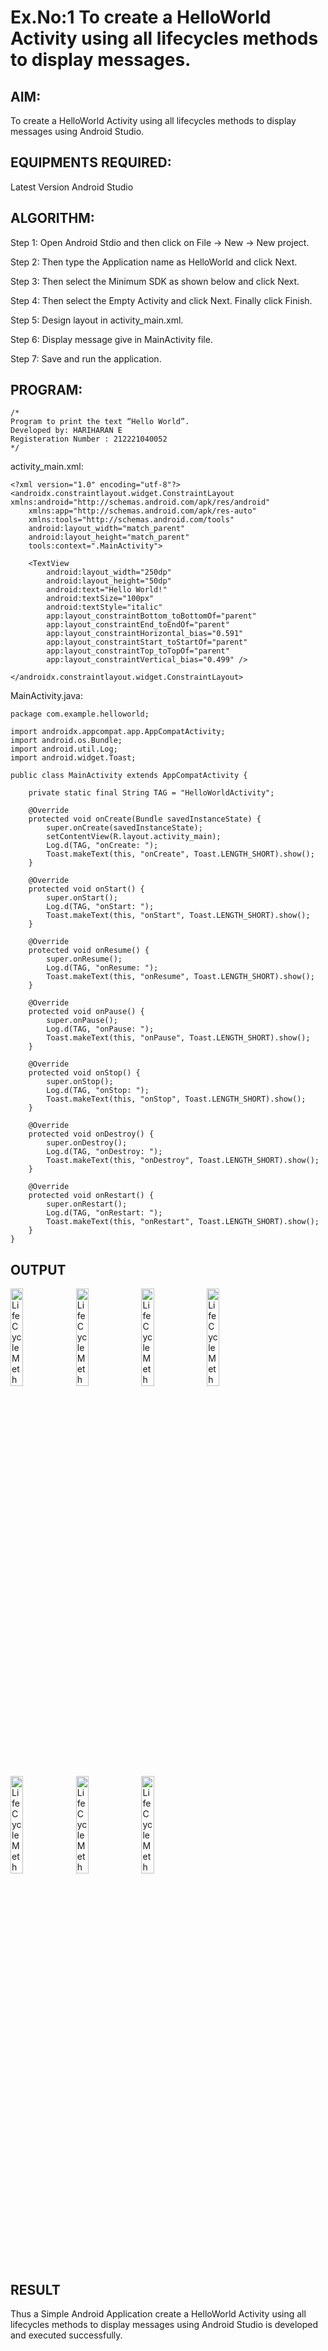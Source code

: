 # Ex.No:1 To create a HelloWorld Activity using all lifecycles methods to display messages.


## AIM:

To create a HelloWorld Activity using all lifecycles methods to display messages using Android Studio.

## EQUIPMENTS REQUIRED:

Latest Version Android Studio

## ALGORITHM:

Step 1: Open Android Stdio and then click on File -> New -> New project.

Step 2: Then type the Application name as HelloWorld and click Next. 

Step 3: Then select the Minimum SDK as shown below and click Next.

Step 4: Then select the Empty Activity and click Next. Finally click Finish.

Step 5: Design layout in activity_main.xml.

Step 6: Display message give in MainActivity file.

Step 7: Save and run the application.

## PROGRAM:
```
/*
Program to print the text “Hello World”.
Developed by: HARIHARAN E
Registeration Number : 212221040052
*/
```
activity_main.xml:
```
<?xml version="1.0" encoding="utf-8"?>
<androidx.constraintlayout.widget.ConstraintLayout xmlns:android="http://schemas.android.com/apk/res/android"
    xmlns:app="http://schemas.android.com/apk/res-auto"
    xmlns:tools="http://schemas.android.com/tools"
    android:layout_width="match_parent"
    android:layout_height="match_parent"
    tools:context=".MainActivity">

    <TextView
        android:layout_width="250dp"
        android:layout_height="50dp"
        android:text="Hello World!"
        android:textSize="100px"
        android:textStyle="italic"
        app:layout_constraintBottom_toBottomOf="parent"
        app:layout_constraintEnd_toEndOf="parent"
        app:layout_constraintHorizontal_bias="0.591"
        app:layout_constraintStart_toStartOf="parent"
        app:layout_constraintTop_toTopOf="parent"
        app:layout_constraintVertical_bias="0.499" />

</androidx.constraintlayout.widget.ConstraintLayout>
```
MainActivity.java:
```
package com.example.helloworld;

import androidx.appcompat.app.AppCompatActivity;
import android.os.Bundle;
import android.util.Log;
import android.widget.Toast;

public class MainActivity extends AppCompatActivity {

    private static final String TAG = "HelloWorldActivity";

    @Override
    protected void onCreate(Bundle savedInstanceState) {
        super.onCreate(savedInstanceState);
        setContentView(R.layout.activity_main);
        Log.d(TAG, "onCreate: ");
        Toast.makeText(this, "onCreate", Toast.LENGTH_SHORT).show();
    }

    @Override
    protected void onStart() {
        super.onStart();
        Log.d(TAG, "onStart: ");
        Toast.makeText(this, "onStart", Toast.LENGTH_SHORT).show();
    }

    @Override
    protected void onResume() {
        super.onResume();
        Log.d(TAG, "onResume: ");
        Toast.makeText(this, "onResume", Toast.LENGTH_SHORT).show();
    }

    @Override
    protected void onPause() {
        super.onPause();
        Log.d(TAG, "onPause: ");
        Toast.makeText(this, "onPause", Toast.LENGTH_SHORT).show();
    }

    @Override
    protected void onStop() {
        super.onStop();
        Log.d(TAG, "onStop: ");
        Toast.makeText(this, "onStop", Toast.LENGTH_SHORT).show();
    }

    @Override
    protected void onDestroy() {
        super.onDestroy();
        Log.d(TAG, "onDestroy: ");
        Toast.makeText(this, "onDestroy", Toast.LENGTH_SHORT).show();
    }

    @Override
    protected void onRestart() {
        super.onRestart();
        Log.d(TAG, "onRestart: ");
        Toast.makeText(this, "onRestart", Toast.LENGTH_SHORT).show();
    }
}
```
## OUTPUT

<img src="https://github.com/hariharan0033/Mobile-Application-Development/assets/125666185/b32ed47c-f82e-4e53-8cb2-44fccfa5cd27" alt="LifeCycleMethod_1" width="20%" height="auto">

<img src="https://github.com/hariharan0033/Mobile-Application-Development/assets/125666185/7979d0cd-1762-4012-a599-6bf8842f29c7" alt="LifeCycleMethod_2" width="20%" height="auto">

<img src="https://github.com/hariharan0033/Mobile-Application-Development/assets/125666185/baa185e0-e033-4d3a-9bcd-ba6de7ca0f54" alt="LifeCycleMethod_3" width="20%" height="auto">

<img src="https://github.com/hariharan0033/Mobile-Application-Development/assets/125666185/b01a475b-4570-4ebd-8e99-817718c541b9" alt="LifeCycleMethod_4" width="20%" height="auto">

<img src="https://github.com/hariharan0033/Mobile-Application-Development/assets/125666185/7ec9fac4-af47-4094-9af0-55d9b9d32227" alt="LifeCycleMethod_5" width="20%" height="auto">

<img src="https://github.com/hariharan0033/Mobile-Application-Development/assets/125666185/bfda1577-9dee-464e-8b6a-ef864c55bcca" alt="LifeCycleMethod_6" width="20%" height="auto">

<img src="https://github.com/hariharan0033/Mobile-Application-Development/assets/125666185/3ad4b95a-46d7-482c-955f-5cb8adc424f7" alt="LifeCycleMethod_7" width="20%" height="auto">



## RESULT
Thus a Simple Android Application create a HelloWorld Activity using all lifecycles methods to display messages using Android Studio is developed and executed successfully.

